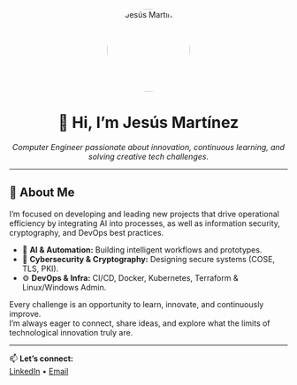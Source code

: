 <p align="center">
  <img src="./assets/avatar.png" alt="Jesús Martínez" width="150" style="border-radius:50%;" />
</p>

<h1 align="center">👋 Hi, I’m Jesús Martínez</h1>
<p align="center">
  <em>Computer Engineer passionate about innovation, continuous learning, and solving creative tech challenges.</em>
</p>

---

<!-- 🚀 Featured Repos -->
<!--
<h2 align="center">🚀 Featured Projects</h2>
<p align="center">
  <a href="https://github.com/jesuscorner/uOSCORE-uEDHOC">uOSCORE-uEDHOC</a> • 
  <a href="https://github.com/jesuscorner/edhoc-formal-verification">edhoc-formal-verification</a>
</p>

---
-->

<!-- 📌 About Me -->
## 📌 About Me

I’m focused on developing and leading new projects that drive operational efficiency by integrating AI into processes, as well as information security, cryptography, and DevOps best practices.

- 🤖 **AI & Automation:** Building intelligent workflows and prototypes.  
- 🔐 **Cybersecurity & Cryptography:** Designing secure systems (COSE, TLS, PKI).  
- ⚙️ **DevOps & Infra:** CI/CD, Docker, Kubernetes, Terraform & Linux/Windows Admin.  

Every challenge is an opportunity to learn, innovate, and continuously improve.  
I’m always eager to connect, share ideas, and explore what the limits of technological innovation truly are.

---

📫 **Let’s connect:**  
[LinkedIn](https://www.linkedin.com/in/jmartinezmarin/) • [Email](mailto:youremail@domain.com)
